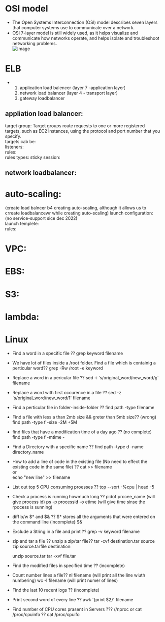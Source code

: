 # OSI model  
* The Open Systems Interconnection (OSI) model describes seven layers that computer systems use to communicate over a network.  
* OSI 7-layer model is still widely used, as it helps visualize and communicate how networks operate, and helps isolate and troubleshoot networking problems.  
![image](https://user-images.githubusercontent.com/104769185/217046137-7e1b111e-a978-4e78-9c32-76041bd8ff32.png)  
# ELB  
* 1. application load balencer (layer 7 -application layer)  
  2. network load balancer  (layer 4 - transport layer)   
  3. gateway loadbalancer  
## appliation load balancer:  
target group: Target groups route requests to one or more registered targets, such as EC2 instances, using the protocol and port number that you specify.  
              targets cab be:    
listeners:  
rules:    
      rules types:
      sticky session:  
      
## network loadbalancer:

# auto-scaling:
(create load balncer b4 creating auto-scaling, although it allows us to crreate loadbalancewr while creating auto-scaling)
launch configuration: (no service-support sice dec 2022)    
launch templete:  
rules:  
# VPC:


# EBS:

# S3:

# lambda:  




# Linux
- Find a word in a specific file ??
    grep keyword filename
- We have lot of files inside a /root folder. Find a file which is containig a perticular word??
    grep -Rw /root -e keyword
- Replace a word in a pericular file ??
    sed -i 's/original_word/new_word/g' filename
- Replace a word with first occurence in a file ??
    sed -z 's/original_word/new_word/1' filename
- Find a perticular file in folder-inside-folder ??
    find path -type filename
- Find a file with less a than 2mb size && greter than 5mb size??
    (wrong) find path -type f -size -2M +5M
- find files that have a modification time of a day ago ??
    (no complete) find path -type f -mtime -
- Find a Directory with a specific name ??
    find path -type d -name directory_name
- How to add a line of code in the existing file (No need to effect the existing code in the same file) ??
     cat >> filename  
     or  
     echo "new line" >> filename  
- List out top 5 CPU consuming proesses ??
    top --sort -%cpu | head -5
- Check a process is running howmuch long ??
    pidof procee_name           (will give process id)
    ps -p processid -o etime         (will give time sinse the rpocess is sunning)
    
- diff b/w $* and $& ??
    $* stores all the arguments that were entered on the command line
    (incomplete) $& 
- Exclude a String in a file and print ??
    grep -v keyword filename
- zip and tar a file ?? unzip a zip/tar file??
    tar -cvf destination.tar source
    zip source.tarfile destination
    
    unzip source.tar
    tar -xvf file.tar
- Find the modified files in specified time ??
    (incomplete)
- Count number lines a file??
    nl filename      (will print all the line wiuth numbering)
    wc -l filename    (will print numer of lines)
- Find the last 10 recent logs ??
    (incomplete)
- Print second word of every line ??
    awk '{print $2}' filename
- Find number of CPU cores prasent in Servers ??? //nproc or cat /proc/cpuinfo ??
    cat /proc/cpuifo
